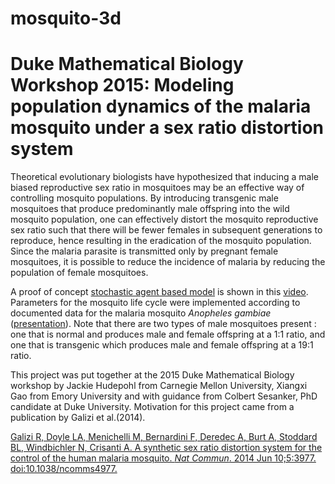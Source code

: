# mosquito-3d
# Duke Mathematical Biology Workshop 2015: Modeling population dynamics of the malaria mosquito under a sex ratio distortion system

Theoretical evolutionary biologists have hypothesized that inducing a male biased reproductive sex ratio in mosquitoes may be an effective way of controlling mosquito populations. By introducing transgenic male mosquitoes that produce predominantly male offspring into the wild mosquito population, one can effectively distort the mosquito reproductive sex ratio such that there will be fewer females in subsequent generations to reproduce, hence resulting in the eradication of the mosquito population. Since the malaria parasite is transmitted only by pregnant female mosquitoes, it is possible to reduce the incidence of malaria by reducing the population of female mosquitoes.  

A proof of concept [stochastic agent based model](http://www.scholarpedia.org/article/Agent_based_modeling) is shown in this [video](https://youtu.be/YEhoblpiARU). Parameters for the mosquito life cycle were implemented according to documented data for the malaria mosquito _Anopheles gambiae_ ([presentation](https://drive.google.com/file/d/0Bxq78LtZ7QSUX2U5MU13ZjZOaXc/view?pli=1)). Note that there are two types of male mosquitoes present : one that is normal and produces male and female offspring at a 1:1 ratio, and one that is transgenic which produces male and female offspring at a 19:1 ratio.

This project was put together at the 2015 Duke Mathematical Biology workshop by Jackie Hudepohl from Carnegie Mellon University, Xiangxi Gao from Emory University and with guidance from Colbert Sesanker, PhD candidate at Duke University. Motivation for this project came from a publication by Galizi et al.(2014).


[Galizi R, Doyle LA, Menichelli M, Bernardini F, Deredec A, Burt A, Stoddard BL, Windbichler N, Crisanti A. A synthetic sex ratio distortion system for the control of the human malaria mosquito. _Nat Commun_. 2014 Jun 10;5:3977. doi:10.1038/ncomms4977.](http://www.nature.com/ncomms/2014/140610/ncomms4977/full/ncomms4977.html)
